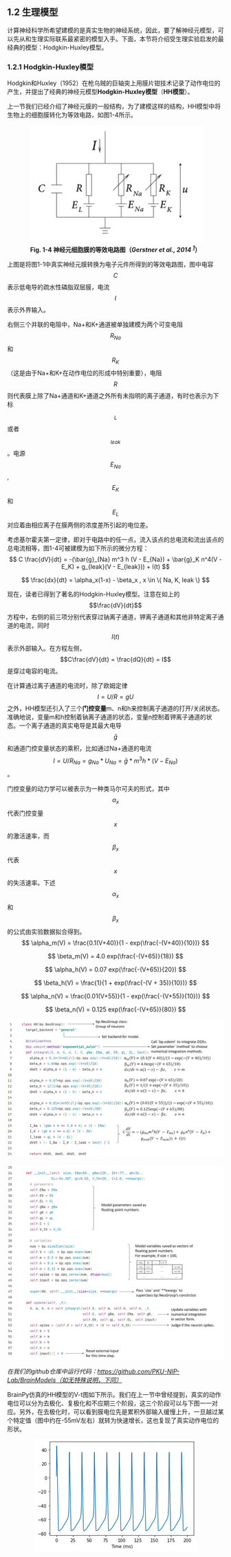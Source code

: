 ## 1.2 生理模型

计算神经科学所希望建模的是真实生物的神经系统，因此，要了解神经元模型，可以先从和生理实际联系最紧密的模型入手。下面，本节将介绍受生理实验启发的最经典的模型：Hodgkin-Huxley模型。

### 1.2.1 Hodgkin-Huxley模型

Hodgkin和Huxley（1952）在枪乌贼的巨轴突上用膜片钳技术记录了动作电位的产生，并提出了经典的神经元模型**Hodgkin-Huxley模型**（**HH模型**）。

上一节我们已经介绍了神经元膜的一般结构，为了建模这样的结构，HH模型中将生物上的细胞膜转化为等效电路，如图1-4所示。

<center><img src="../../figs/neus/1-2.png">	</center>

<center><b>Fig. 1-4 神经元细胞膜的等效电路图（<cite id="reffn_1">Gerstner et al., 2014 <sup><a href="#fn_1">1</a></sup></cite>） </b></center>

上图是将图1-1中真实神经元膜转换为电子元件所得到的等效电路图，图中电容$$C$$表示低电导的疏水性磷脂双层膜，电流$$I$$表示外界输入。

右侧三个并联的电阻中，Na+和K+通道被单独建模为两个可变电阻$$R_{Na}$$和$$R_K$$（这是由于Na+和K+在动作电位的形成中特别重要），电阻$$R$$则代表膜上除了Na+通道和K+通道之外所有未指明的离子通道，有时也表示为下标$$_L$$或者$$_{leak}$$。电源 $$E_{Na}$$, $$E_K$$ 和$$E_L$$对应着由相应离子在膜两侧的浓度差所引起的电位差。

考虑基尔霍夫第一定律，即对于电路中的任一点，流入该点的总电流和流出该点的总电流相等，图1-4可被建模为如下所示的微分方程：
$$
C \frac{dV}{dt} = -(\bar{g}_{Na} m^3 h (V - E_{Na}) + \bar{g}_K n^4(V - E_K) + g_{leak}(V - E_{leak})) + I(t)
$$

$$
\frac{dx}{dt} = \alpha_x(1-x) - \beta_x , x \in \{ Na, K, leak \}
$$

现在，读者已得到了著名的Hodgkin-Huxley模型。注意在如上的$$\frac{dV}{dt}$$方程中，右侧的前三项分别代表穿过钠离子通道，钾离子通道和其他非特定离子通道的电流，同时$$I(t)$$表示外部输入。在方程左侧，$$C\frac{dV}{dt} = \frac{dQ}{dt} = I$$是穿过电容的电流。

在计算通过离子通道的电流时，除了欧姆定律$$I = U/R = gU$$之外，HH模型还引入了三个**门控变量**m、n和h来控制离子通道的打开/关闭状态。准确地说，变量m和h控制着钠离子通道的状态，变量n控制着钾离子通道的状态。一个离子通道的真实电导是其最大电导$$\bar{g}$$和通道门控变量状态的乘积，比如通过Na+通道的电流$$I=U/R_{Na} = g_{Na}*U_{Na} = \bar{g} * m^3 h * (V-E_{Na})$$。

门控变量的动力学可以被表示为一种类马尔可夫的形式，其中$$\alpha_x$$代表门控变量$$x$$的激活速率，而$$\beta_x$$代表$$x$$的失活速率。下述$$\alpha_x$$和$$\beta_x$$的公式由实验数据拟合得到。
$$
\alpha_m(V) = \frac{0.1(V+40)}{1 - exp(\frac{-(V+40)}{10})}
$$

$$
\beta_m(V) = 4.0 exp(\frac{-(V+65)}{18})
$$

$$
\alpha_h(V) = 0.07 exp(\frac{-(V+65)}{20})
$$

$$
\beta_h(V) = \frac{1}{1 + exp(\frac{-(V + 35)}{10})}
$$

$$
\alpha_n(V) = \frac{0.01(V+55)}{1 - exp(\frac{-(V+55)}{10})}
$$

$$
\beta_n(V) = 0.125 exp(\frac{-(V+65)}{80})
$$

![png](../../figs/neus/codes/HH1.png)

![png](../../figs/neus/codes/HH2.png)

*在我们的github仓库中运行代码：https://github.com/PKU-NIP-Lab/BrainModels（如无特殊说明，下同）*

BrainPy仿真的HH模型的V-t图如下所示。我们在上一节中曾经提到，真实的动作电位可以分为去极化、复极化和不应期三个阶段，这三个阶段可以与下图一一对应。另外，在去极化时，可以看到膜电位先是累积外部输入缓慢上升，一旦越过某个特定值（图中约在-55mV左右）就转为快速增长，这也复现了真实动作电位的形状。

<center><img src="../../figs/neus/out/output_27_0.png">	</center>

[^1]: Gerstner, Wulfram, et al. Neuronal dynamics: From single neurons to networks and models of cognition. Cambridge University Press, 2014.

